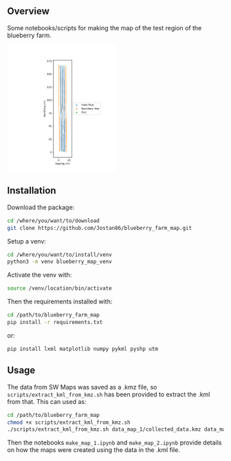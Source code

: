 ## Overview
Some notebooks/scripts for making the map of the test region of the blueberry farm. 
<!-- ![Image](data_map_2/blueberry_farm_map.png){: width="50%"} -->
<img src="data_map_2/blueberry_farm_map.png" alt="Image" style="width:50%;">

## Installation
Download the package:
```bash
cd /where/you/want/to/download
git clone https://github.com/Jostan86/blueberry_farm_map.git
```

Setup a venv:
```bash
cd /where/you/want/to/install/venv
python3 -m venv blueberry_map_venv
```

Activate the venv with:
```bash
source /venv/location/bin/activate
```

Then the requirements installed with:
```bash
cd /path/to/blueberry_farm_map
pip install -r requirements.txt
``` 
or:
```bash
pip install lxml matplotlib numpy pykml pyshp utm
```

## Usage
The data from SW Maps was saved as a .kmz file, so ```scripts/extract_kml_from_kmz.sh``` has been provided to extract the .kml from that. This can used as:
```bash
cd /path/to/blueberry_farm_map
chmod +x scripts/extract_kml_from_kmz.sh
./scripts/extract_kml_from_kmz.sh data_map_1/collected_data.kmz data_map_1/collected_data.kml
```
Then the notebooks ```make_map_1.ipynb``` and ```make_map_2.ipynb``` provide details on how the maps were created using the data in the .kml file. 

